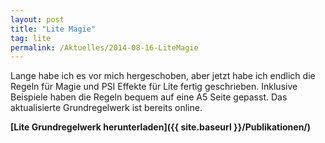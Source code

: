 ```yaml
---
layout: post
title: "Lite Magie"
tag: lite
permalink: /Aktuelles/2014-08-16-LiteMagie
---
```



Lange habe ich es vor mich hergeschoben, aber jetzt habe ich endlich die Regeln für Magie und PSI Effekte für Lite fertig geschrieben. Inklusive Beispiele haben die Regeln bequem auf eine A5 Seite gepasst. Das aktualisierte Grundregelwerk ist bereits online.

**[Lite Grundregelwerk herunterladen]({{ site.baseurl }}/Publikationen/)**


